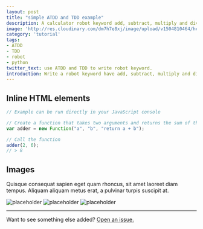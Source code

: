 ```yaml
---
layout: post
title: "simple ATDD and TDD example"
description: A calculator robot keyword add, subtract, multiply and divide difficult? This article is how how to use ATDD and TDD to finishi this task.
image: 'http://res.cloudinary.com/dm7h7e8xj/image/upload/v1504810464/hello-world-vue_ibatoy.jpg'
category: 'tutorial'
tags:
- ATDD
- TDD
- robot
- python
twitter_text: use ATDD and TDD to write robot keyword.
introduction: Write a robot keyword have add, subtract, multiply and divide is entry-level programming, is also suitable for used this as a ATDD and TDD demonstration, perhaps more simpler more easier to understand, but the task is really so simple? May we take things too simple, we are programmers, we should be more professional
---
```




## Inline HTML elements


```js
// Example can be run directly in your JavaScript console

// Create a function that takes two arguments and returns the sum of those arguments
var adder = new Function("a", "b", "return a + b");

// Call the function
adder(2, 6);
// > 8
```



## Images

Quisque consequat sapien eget quam rhoncus, sit amet laoreet diam tempus. Aliquam aliquam metus erat, a pulvinar turpis suscipit at.

![placeholder](https://placehold.it/800x400 "Large example image")
![placeholder](https://placehold.it/400x200 "Medium example image")
![placeholder](https://placehold.it/200x200 "Small example image")



-----

Want to see something else added? <a href="https://github.com/wangliyao518/blog/issues/new">Open an issue.</a>
